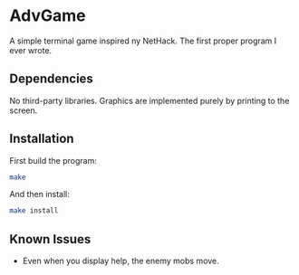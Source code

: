# AdvGame

A simple terminal game inspired ny NetHack.
The first proper program I ever wrote.

## Dependencies

No third-party libraries. Graphics are implemented purely by printing to the screen.

## Installation

First build the program:

```sh
make
```
And then install:

```sh
make install
```

## Known Issues

- Even when you display help, the enemy mobs move.
